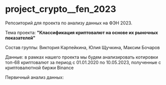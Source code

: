 # project_crypto__fen_2023
Репозиторий для проекта по анализу данных на ФЭН 2023. 

Тема проекта: **"Классификация криптовалют на основе их рыночных показателей"**

Состав группы: Виктория Карпейкина, Юлия Щучкина, Максим Бочаров

Данные: в рамках нашего проекта мы будем анализировать котировки топ-68 криптовалют за период с 01.01.2020 по 10.05.2023, полученные с криптовалютной
биржи Binance

Первичный анализ данных:
